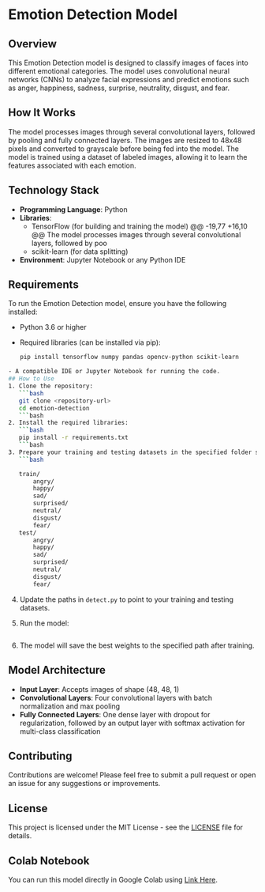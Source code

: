 # Emotion Detection Model

## Overview

This Emotion Detection model is designed to classify images of faces into different emotional categories. The model uses convolutional neural networks (CNNs) to analyze facial expressions and predict emotions such as anger, happiness, sadness, surprise, neutrality, disgust, and fear.

## How It Works

The model processes images through several convolutional layers, followed by pooling and fully connected layers. The images are resized to 48x48 pixels and converted to grayscale before being fed into the model. The model is trained using a dataset of labeled images, allowing it to learn the features associated with each emotion.

## Technology Stack

- **Programming Language**: Python
- **Libraries**:
  - TensorFlow (for building and training the model)
	@@ -19,77 +16,10 @@ The model processes images through several convolutional layers, followed by poo
  - scikit-learn (for data splitting)
- **Environment**: Jupyter Notebook or any Python IDE

## Requirements

To run the Emotion Detection model, ensure you have the following installed:

- Python 3.6 or higher
- Required libraries (can be installed via pip):

  ```bash
  pip install tensorflow numpy pandas opencv-python scikit-learn

```bash
- A compatible IDE or Jupyter Notebook for running the code.
## How to Use
1. Clone the repository:
   ```bash
   git clone <repository-url>
   cd emotion-detection
   ```bash
2. Install the required libraries:
   ```bash
   pip install -r requirements.txt
   ```bash
3. Prepare your training and testing datasets in the specified folder structure:
   ```bash

   train/
       angry/
       happy/
       sad/
       surprised/
       neutral/
       disgust/
       fear/
   test/
       angry/
       happy/
       sad/
       surprised/
       neutral/
       disgust/
       fear/

   ```

4. Update the paths in `detect.py` to point to your training and testing datasets.
5. Run the model:

   ```bash
   ```

6. The model will save the best weights to the specified path after training.

## Model Architecture

- **Input Layer**: Accepts images of shape (48, 48, 1)
- **Convolutional Layers**: Four convolutional layers with batch normalization and max pooling
- **Fully Connected Layers**: One dense layer with dropout for regularization, followed by an output layer with softmax activation for multi-class classification

## Contributing

Contributions are welcome! Please feel free to submit a pull request or open an issue for any suggestions or improvements.

## License

This project is licensed under the MIT License - see the [LICENSE](LICENSE) file for details.

## Colab Notebook

You can run this model directly in Google Colab using [Link Here](https://colab.research.google.com/drive/1Vihs2DNeTemnSQVTH8NDoRMNe4RYtDmr?usp=sharing).
